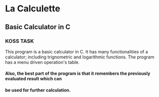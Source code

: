 # La Calculette
## Basic Calculator in C
### KOSS TASK

This program is a basic calculator in C. It has many functionalities of a calculator;
including trignometric and logarithmic functions. The program has a menu driven operation's table.

#### Also, the best part of the program is that it remembers the previously evaluated result which can 
#### be used for further calculation. 

